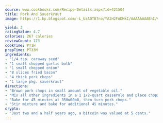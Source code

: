 ```yaml
---
source: www.cookbooks.com/Recipe-Details.aspx?id=421504
title: Pork And Sauerkraut
image: https://1.bp.blogspot.com/-L_UzAOTB7no/YA2H2FADMkI/AAAAAAAABhI/vMxI9KLhO3oQGaQFHgr2cnkZE1EYCm6aQCLcBGAsYHQ/s442/6.png

yield: 3
ratingValue: 4.7
calories: 267 calories
reviewCount: 173
cookTime: PT1H
prepTime: PT33M
ingredients:
- "1/4 tsp. caraway seed"
- "1 small chopped garlic bulb"
- "1 small chopped onion"
- "8 slices fried bacon"
- "4 thick pork chops"
- "1 large pkg. sauerkraut"
directions:
- "Brown pork chops in small amount of vegetable oil."
- "Mix all other ingredients in a 1 1/2-quart casserole and place chops on top."
- "Bake for 45 minutes at 350u00b0, then turn pork chops."
- "Stir mixture and bake for additional 45 minutes."
crypto:
- "Just two and a half years ago, a bitcoin was valued at 5 cents."
---
```

